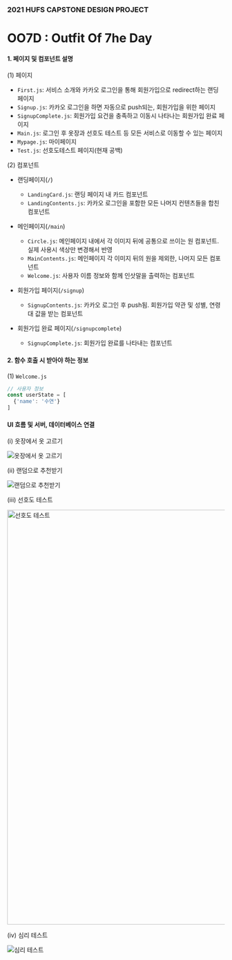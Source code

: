 ### 2021 HUFS CAPSTONE DESIGN PROJECT
# OO7D : Outfit Of 7he Day

#### 1. 페이지 및 컴포넌트 설명

(1) 페이지

* `First.js`: 서비스 소개와 카카오 로그인을 통해 회원가입으로 redirect하는 랜딩 페이지
* `Signup.js`: 카카오 로그인을 하면 자동으로 push되는, 회원가입을 위한 페이지
* `SignupComplete.js`: 회원가입 요건을 충족하고 이동시 나타나는 회원가입 완료 페이지
* `Main.js`: 로그인 후 옷장과 선호도 테스트 등 모든 서비스로 이동할 수 있는 페이지
* `Mypage.js`: 마이페이지
* `Test.js`: 선호도테스트 페이지(현재 공백)

(2) 컴포넌트

* 랜딩페이지(`/`)
  * `LandingCard.js`: 랜딩 페이지 내 카드 컴포넌트
  * `LandingContents.js`: 카카오 로그인을 포함한 모든 나머지 컨텐츠들을 합친 컴포넌트

* 메인페이지(`/main`)
  * `Circle.js`: 메인페이지 내에서 각 이미지 뒤에 공통으로 쓰이는 원 컴포넌트. 실제 사용시 색상만 변경해서 반영
  * `MainContents.js`: 메인페이지 각 이미지 뒤의 원을 제외한, 나머지 모든 컴포넌트
  * `Welcome.js`: 사용자 이름 정보와 함께 인삿말을 출력하는 컴포넌트

* 회원가입 페이지(`/signup`)
  * `SignupContents.js`: 카카오 로그인 후 push됨. 회원가입 약관 및 성별, 연령대 값을 받는 컴포넌트

* 회원가입 완료 페이지(`/signupcomplete`)
  * `SignupComplete.js`: 회원가입 완료를 나타내는 컴포넌트

#### 2. 함수 호출 시 받아야 하는 정보

(1) `Welcome.js`

```js
// 사용자 정보
const userState = [
  {'name': '수연'}
]
```
#### UI 흐름 및 서버, 데이터베이스 연결

(i) 옷장에서 옷 고르기

![옷장에서 옷 고르기](https://user-images.githubusercontent.com/38969686/119990213-08ccb380-c003-11eb-94b8-4a8726bdefd2.jpg)

(ii) 랜덤으로 추천받기

![랜덤으로 추천받기](https://user-images.githubusercontent.com/38969686/119990226-0c603a80-c003-11eb-9bea-05af875e02da.jpg)

(iii) 선호도 테스트

<img width="960" alt="선호도 테스트" src="https://user-images.githubusercontent.com/38969686/120449191-2e263c80-c3ca-11eb-9c59-c5e99b2c15fb.png">

(iv) 심리 테스트

![심리 테스트](https://user-images.githubusercontent.com/38969686/120751627-4d94a500-c543-11eb-95d2-babf48a29d49.jpg)
